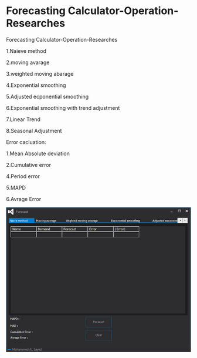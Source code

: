 # Forecasting Calculator-Operation-Researches
 Forecasting Calculator-Operation-Researches
 
1.Naieve method

2.moving avarage

3.weighted moving abarage

4.Exponential smoothing

5.Adjusted ecponential smoothing

6.Exponential smoothing with trend adjustment

7.Linear Trend 

8.Seasonal Adjustment 


Error cacluation: 

1.Mean Absolute deviation 

2.Cumulative error 

4.Period error

5.MAPD

6.Avrage Error

![GUI](https://raw.githubusercontent.com/MagicianMido32/Forecasting-Calculator-Operation-Researches/master/3333.PNG)


